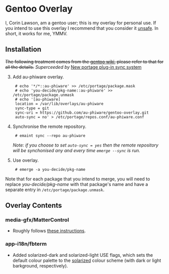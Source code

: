 Gentoo Overlay
==============

I, Corin Lawson, am a gentoo user; this is my overlay for personal use. If you
intend to use this overlay I recommend that you consider it
[unsafe](http://wiki.gentoo.org/wiki/Overlay#Using_unsafe_overlays).
In short, it works for me, YMMV.

Installation
------------

~~The following treatment comes from the
[gentoo wiki](http://wiki.gentoo.org/wiki/Overlay), please refer to that for all
the details.~~
*Superceeded by*
[New portage plug-in sync system](https://www.gentoo.org/support/news-items/2015-02-04-portage-sync-changes.html)

3. Add au-phiware overlay.

        # echo '*/*::au-phiware' >> /etc/portage/package.mask
        # echo 'you-decide/pkg-name::au-phiware' >> /etc/portage/package.unmask
        # echo '[au-phiware]
        location = /var/lib/overlays/au-phiware
        sync-type = git
        sync-uri = https://github.com/au-phiware/gentoo-overlay.git
        auto-sync = no' > /etc/portage/repos.conf/au-phiware.conf

4. Synchronise the remote repository.

        # emaint sync --repo au-phiware

    *Note: if you choose to set `auto-sync = yes` then the remote repository will
    be synchonised any and every time `emerge --sync` is run.*

5. Use overlay.

        # emerge -a you-decide/pkg-name

Note that for each package that you intend to merge, you will need to replace
*you-decide/pkg-name* with that package's name and have a separate entry in
`/etc/portage/package.unmask`.


Overlay Contents
----------------

### media-gfx/MatterControl

- Roughly follows [these instructions](http://wiki.mattercontrol.com/Building_MatterControl).

### app-i18n/fbterm

- Added solarized-dark and solarized-light USE flags,
  which sets the default colour palette to the
  [solarized](http://ethanschoonover.com/solarized) colour scheme
  (with dark or light barkground, respectively).

